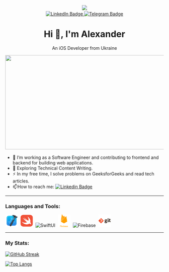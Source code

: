 <div id="header" align="center">
  <img src="https://media.giphy.com/media/JqmupuTVZYaQX5s094/giphy.gif" width="100"/>
  
  <div id="badges">
    <a href="www.linkedin.com/in/alexander-andrianov-927b98277">
      <img src="https://img.shields.io/badge/LinkedIn-blue?style=for-the-badge&logo=linkedin&logoColor=white" alt="LinkedIn Badge"/>
    </a>
    <a href="https://t.me/an4lex">
      <img src="https://img.shields.io/badge/Telegram-green?style=for-the-badge&logo=telegram&logoColor=white" alt="Telegram Badge"/>
    </a>
  </div>
  
  <h1>Hi 👋, I'm Alexander</h1>
  <p>An iOS Developer from Ukraine</p>

  <div align="center">
    <img src="https://media.giphy.com/media/l41YgDnHkMxVls4P6/giphy.gif" width="600" height="300"/>
  </div>
</div>

- :telescope: I’m working as a Software Engineer and contributing to frontend and backend for building web applications.
- :seedling: Exploring Technical Content Writing.
- :zap: In my free time, I solve problems on GeeksforGeeks and read tech articles.
- :mailbox:How to reach me: [![Linkedin Badge](https://img.shields.io/badge/-kakbar-blue?style=flat&logo=Linkedin&logoColor=white)](your-linkedin-url)

---
### Languages and Tools:
<div>
  <img src="https://github.com/devicons/devicon/blob/master/icons/xcode/xcode-original.svg" title="Xcode" alt="Xcode" width="40" height="40"/>&nbsp;
  <img src="https://github.com/devicons/devicon/blob/master/icons/swift/swift-original.svg" title="Swift" alt="Swift" width="40" height="40"/>&nbsp;
  <img src="https://developer.apple.com/assets/elements/icons/swiftui/swiftui-96x96_2x.png" title="SwiftUI" alt="SwiftUI" width="40" height="40"/>&nbsp;
  <img src="https://github.com/devicons/devicon/blob/master/icons/firebase/firebase-plain-wordmark.svg" title="Firebase" alt="Firebase" width="40" height="40"/>&nbsp;
  <img src="https://static-00.iconduck.com/assets.00/realm-icon-512x512-zutz5r0b.png" title="Firebase" alt="Firebase" width="40" height="40"/>&nbsp;
  <img src="https://github.com/devicons/devicon/blob/master/icons/git/git-original-wordmark.svg" title="Git" alt="Git" width="40" height="40"/>&nbsp;
</div>

---
### My Stats:
[![GitHub Streak](http://github-readme-streak-stats.herokuapp.com?user=an4lex&theme=dark&background=000000)](https://git.io/streak-stats)

[![Top Langs](https://github-readme-stats.vercel.app/api/top-langs/?username=an4lex)](https://github.com/anuraghazra/github-readme-stats)

